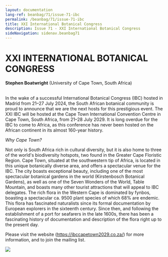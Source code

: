 ```yaml
---
layout: documentation
lang-ref: beanbag/71/issue-71-ibc
permalink: /beanbag/71/issue-71-ibc
title: XXI International Botanical Congress
description: Issue 71 - XXI International Botanical Congress
sideNavigation: sidenav.beanbag71
---
```


# XXI INTERNATIONAL BOTANICAL CONGRESS

**Stephen Boatwright** (University of Cape Town, South Africa)
<br>
<br>

In the wake of a successful International Botanical Congress (IBC)
hosted in Madrid from 21–27 July 2024, the South African botanical
community is proud to announce that we are the next hosts for this
prestigious event. The XXI IBC will be hosted at the Cape Town
International Convention Centre in Cape Town, South Africa, from 21–28 July 2029. It is long overdue for the IBC to come to Africa, as this
conference has never been hosted on the African continent in its almost
160-year history.

*Why Cape Town?*

Not only is South Africa rich in cultural diversity, but it is also home
to three of the world's biodiversity hotspots, two found in the Greater
Cape Floristic Region. Cape Town, situated at the southwestern tip of
Africa, is located in this unique botanically diverse area, and offers a
spectacular venue for the IBC. The city boasts exceptional beauty,
including one of the most spectacular botanical gardens in the world
(Kirstenbosch Botanical Gardens), as well as one of the Seven Wonders of
the World, Table Mountain, and boasts many other tourist attractions that
will appeal to IBC delegates. The rich flora in the Western Cape is
dominated by fynbos, boasting a spectacular ca. 9500 plant species of
which 68% are endemic. This flora has fascinated naturalists since its
formal documentation by European explorers in the sixteenth century.
Since then, and following the establishment of a port for seafarers in
the late 1600s, there has been a fascinating history of documentation
and description of the flora right up to the present day.

Please visit the website (<https://ibccapetown2029.co.za/>) for more
information, and to join the mailing list.

![](./images/ibc_logo.jpg)

